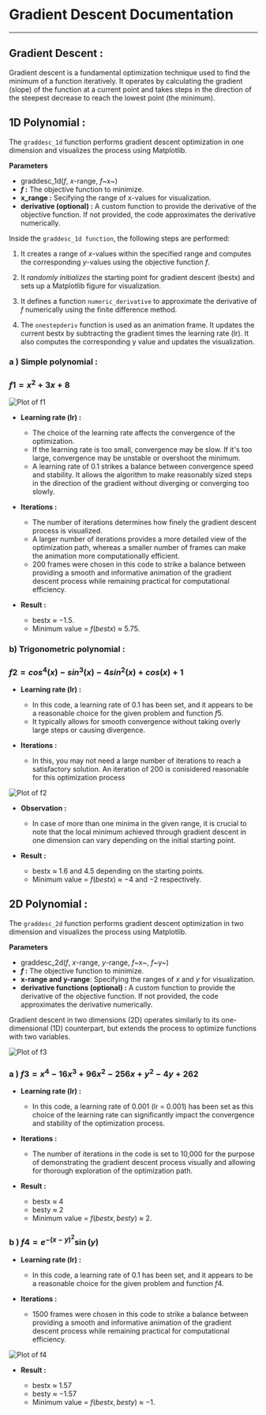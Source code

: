 # Gradient Descent Documentation

---

## Gradient Descent : 
Gradient descent is a fundamental optimization technique used to find the minimum of a function iteratively. It operates by calculating the gradient (slope) of the function at a current point and takes steps in the direction of the steepest decrease to reach the lowest point (the minimum).



## 1D Polynomial :

The `graddesc_1d` function performs gradient descent optimization in one dimension and visualizes the process using Matplotlib.

**Parameters**
- graddesc_1d($f$, $x$-range, $f$~x~)
- **$f$ :** The objective function to minimize.
- **x_range :** Secifying the range of x-values for visualization.
- **derivative (optional) :** A custom function to provide the derivative of the objective function. If not provided, the code approximates the derivative numerically.

Inside the `graddesc_1d function`, the following steps are performed:


1. It creates a range of $x$-values within the specified range and computes the corresponding $y$-values using the objective function $f$.

2. It *randomly initializes* the starting point for gradient descent (bestx) and sets up a Matplotlib figure for visualization.

3. It defines a function `numeric_derivative` to approximate the derivative of $f$ numerically using the finite difference method.

4. The `onestepderiv` function is used as an animation frame. It updates the current bestx by subtracting the gradient times the learning rate (lr). It also computes the corresponding y value and updates the visualization.


### a ) Simple polynomial :
### $f1 = x ^ 2 + 3x + 8$

![Plot of f1](test.png)


- **Learning rate (lr) :**

  * The choice of the learning rate affects the convergence of the optimization. 
  * If the learning rate is too small, convergence may be slow. If it's too large, convergence may be unstable or overshoot the minimum.
  * A learning rate of 0.1 strikes a balance between convergence speed and stability. It allows the algorithm to make reasonably sized steps in the direction of the gradient without diverging or converging too slowly.


- **Iterations :**

  * The number of iterations determines how finely the gradient descent process is visualized.
  * A larger number of iterations provides a more detailed view of the optimization path, whereas a smaller number of frames can make the animation more computationally efficient.
  * 200 frames were chosen in this code to strike a balance between providing a smooth and informative animation of the gradient descent process while remaining practical for computational efficiency.


- **Result :**

  * bestx  &asymp; $- 1.5$.
  * Minimum value  = $f(bestx)$ &asymp; $5.75$.

### b) Trigonometric polynomial :


### $f2 = cos^4(x) - sin^3(x) - 4sin^2(x) + cos(x) + 1$


- **Learning rate (lr) :**

  * In this code, a learning rate of 0.1 has been set, and it appears to be a reasonable choice for the given problem and function $f5$.
  * It typically allows for smooth convergence without taking overly large steps or causing divergence. 

- **Iterations :**

  -  In this, you may not need a large number of iterations to reach a satisfactory solution. An iteration of 200 is conisidered reasonable for this optimization process

![Plot of f2](test2.png)


- **Observation :**

  - In case of more than one minima in the given range,  it is crucial to note that the local minimum achieved through gradient descent in one dimension can vary depending on the initial starting point.

- **Result :**

  - bestx  &asymp; $1.6$ and $4.5$ depending on the starting points.
  - Minimum value  = $f(bestx)$ &asymp; $-4$ and $-2$ respectively.

## 2D Polynomial :

The `graddesc_2d` function performs gradient descent optimization in two dimension and visualizes the process using Matplotlib.

**Parameters**
- graddesc_2d($f$, $x$-range, $y$-range, $f$~x~, $f$~y~)
- **$f$ :** The objective function to minimize.
- **x-range and y-range**: Specifying the ranges of $x$ and $y$ for visualization.
- **derivative functions (optional) :** A custom function to provide the derivative of the objective function. If not provided, the code approximates the derivative numerically.

Gradient descent in two dimensions (2D) operates similarly to its one-dimensional (1D) counterpart, but extends the process to optimize functions with two variables.

![Plot of f3](test2.png)

### a ) $f3 = x^4 - 16x^3 + 96x^2 - 256x + y^2 - 4y + 262$



- **Learning rate (lr) :**
  - In this code, a learning rate of 0.001 (lr = 0.001) has been set as this choice of the learning rate can significantly impact the convergence and stability of the optimization process.

- **Iterations :**
  - The number of iterations in the code is set to 10,000 for the purpose of demonstrating the gradient descent process visually and allowing for thorough exploration of the optimization path.

- **Result :**

  - bestx  &asymp; $4$
  - besty  &asymp; $2$
  - Minimum value  = $f(bestx, besty)$ &asymp; $2$.

### b ) $f4 = e^{-(x - y)^2} \sin(y)$


- **Learning rate (lr) :**
  - In this code, a learning rate of 0.1 has been set, and it appears to be a reasonable choice for the given problem and function $f4$.


- **Iterations :**

  - 1500 frames were chosen in this code to strike a balance between providing a smooth and informative animation of the gradient descent process while remaining practical for computational efficiency.

![Plot of f4](test4.png)

- **Result :**

  - bestx  &asymp; $1.57$
  - besty  &asymp; $- 1.57$
  - Minimum value  = $f(bestx, besty)$ &asymp; $-1$.





